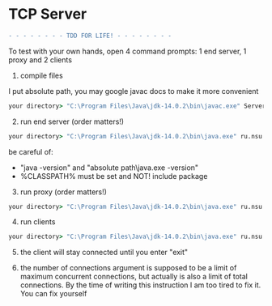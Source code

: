 # TCP Server
```diff
- - - - - - - - TDD FOR LIFE! - - - - - - - -
```

To test with your own hands, open 4 command prompts: 1 end server, 1 proxy and 2 clients
1) compile files

I put absolute path, you may google javac docs to make it more convenient

```bat
your directory> "C:\Program Files\Java\jdk-14.0.2\bin\javac.exe" ServerTCP.java ClientTCP.java ProxyThread.java ServeThread.java ProxyHandler.java SocketHandler.java
```
2) run end server (order matters!)
```bat
your directory> "C:\Program Files\Java\jdk-14.0.2\bin\java.exe" ru.nsu.fit.lab15.ServerTCP 2525 2 localhost
```
be careful of:
- "java -version" and "absolute path\java.exe -version"
- %CLASSPATH% must be set and NOT! include package

3) run proxy (order matters!)
```bat
your directory> "C:\Program Files\Java\jdk-14.0.2\bin\java.exe" ru.nsu.fit.lab15.ServerTCP 3434 2 localhost 2525 localhost
```

4) run clients
```bat
your directory> "C:\Program Files\Java\jdk-14.0.2\bin\java.exe" ru.nsu.fit.lab15.ClientTCP 3434 localhost c
```

5) the client will stay connected until you enter "exit"

6) the number of connections argument is supposed to be a limit of maximum concurrent connections, but actually is also a limit of total connections. 
By the time of writing this instruction I am too tired to fix it. You can fix yourself
